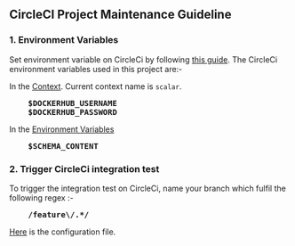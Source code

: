 ## CircleCI Project Maintenance Guideline

### 1. Environment Variables

Set environment variable on CircleCi by following [this guide](https://circleci.com/blog/new-on-circleci-import-project-environment-variables/).
The CircleCi environment variables used in this project are:-

In the [Context](https://circleci.com/gh/organizations/scalar-labs/settings#contexts). Current context name is `scalar`.
<pre>
    <b>$DOCKERHUB_USERNAME</b>
    <b>$DOCKERHUB_PASSWORD</b>
</pre>
In the [Environment Variables](https://circleci.com/blog/new-on-circleci-import-project-environment-variables/)
<pre>
    <b>$SCHEMA_CONTENT</b>
</pre>

### 2. Trigger CircleCi integration test
To trigger the integration test on CircleCi, name your branch which fulfil the following regex :-
<pre>
    <b>/feature\/.*/</b>
</pre>

[Here](https://github.com/scalarindetail/scalardl-node-client-sdk/blob/feature/integration_test/.circleci/config.yml) is the configuration file.
